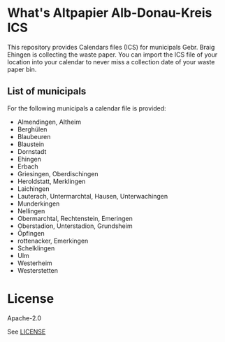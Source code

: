 # What's Altpapier Alb-Donau-Kreis ICS

This repository provides Calendars files (ICS) for municipals Gebr. Braig Ehingen is collecting the waste paper. You can
import the ICS file of your location into your calendar to never miss a collection date of your waste paper bin.

## List of municipals

For the following municipals a calendar file is provided:

- Almendingen, Altheim
- Berghülen
- Blaubeuren
- Blaustein
- Dornstadt
- Ehingen
- Erbach
- Griesingen, Oberdischingen
- Heroldstatt, Merklingen
- Laichingen
- Lauterach, Untermarchtal, Hausen, Unterwachingen
- Munderkingen
- Nellingen
- Obermarchtal, Rechtenstein, Emeringen
- Oberstadion, Unterstadion, Grundsheim
- Öpfingen
- rottenacker, Emerkingen
- Schelklingen
- Ulm
- Westerheim
- Westerstetten

# License

Apache-2.0

See [LICENSE](LICENSE)
